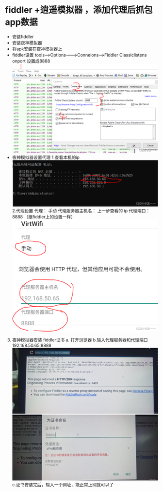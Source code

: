 # fiddler +逍遥模拟器 ，添加代理后抓包 app数据

- 安装fiddler
- 安装夜神模拟器
- 将apk安装在夜神模拟器上
- fiddler设置
tools-->Options--->Conneions-->Fiddler Classiclistens onport  设置成8888
![Alt text](image.png)
- 夜神模拟器设置代理
	1.查看本机的ip
![Alt text](image-1.png)
 2.代理设置
     代理： 手动
     代理服务器主机名： 上一步查看的 ip
     代理端口： 8888 （跟fiddler上的设置一样）
![Alt text](image-2.png)
3. 夜神模拟器安装 fiddler证书
   a. 打开浏览器
   b.输入代理服务器和代理端口
    192.168.50.65:8888
 ![Alt text](image-3.png)
![Alt text](image-4.png)
   c.证书安装完后，输入一个网址，能正常上网就可以了